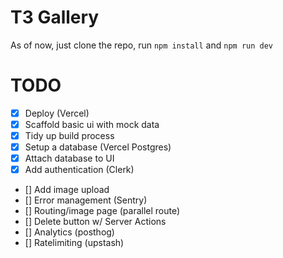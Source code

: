 # T3 Gallery

As of now, just clone the repo, run `npm install` and `npm run dev`

# TODO

- [x] Deploy (Vercel)
- [x] Scaffold basic ui with mock data
- [x] Tidy up build process
- [x] Setup a database (Vercel Postgres)
- [x] Attach database to UI
- [x] Add authentication (Clerk)
- [] Add image upload
- [] Error management (Sentry)
- [] Routing/image page (parallel route)
- [] Delete button w/ Server Actions
- [] Analytics (posthog)
- [] Ratelimiting (upstash)
